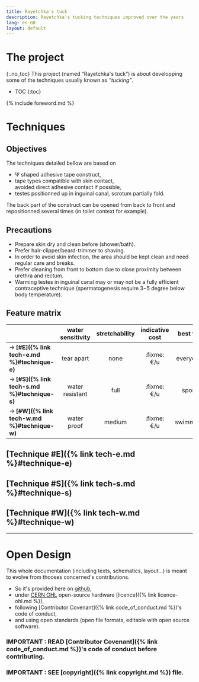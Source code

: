 ```yaml
---
title: Rayetchka's tuck
description: Rayetchka's tucking techniques improved over the years
lang: en_GB
layout: default
---
```


# The project
{:.no_toc}
This project (named “Rayetchka's tuck”) is about developping some of the techniques usually known as *“tucking”*.  

* TOC
{:toc}

{% include foreword.md %}

# Techniques

## Objectives

The techniques detailed bellow are based on
- Ψ shaped adhesive tape construct,
- tape types compatible with skin contact,  
  avoided direct adhesive contact if possible,
- testes positionned up in inguinal canal, scrotum partially fold.

The back part of the construct can be opened from back to front
and repositionned several times (in toilet context for example).

## Precautions

- Prepare skin dry and clean before (shower/bath).
- Prefer hair-clipper/beard-trimmer to shaving.
- In order to avoid skin infection, the area should be kept
  clean and need regular care and breaks.
- Prefer cleaning from front to bottom due to close proximity
  between urethra and rectum.
- Warming testes in inguinal canal may or may not be a fully
  efficient contraceptive technique (spermatogenesis require
  3~5 degree below body temperature).

## Feature matrix

|                | water sensitivity | stretchability | indicative cost | best for |
|----------------|:-----------------:|:--------------:|:---------------:|:--------:|
| → **[#E]({% link tech-e.md %}#technique-e)** |    tear apart     |       none     |    :fixme: €/u  | everyday |
| → **[#S]({% link tech-s.md %}#technique-s)** |  water resistant  |       full     |    :fixme: €/u  |  sport   |
| → **[#W]({% link tech-w.md %}#technique-w)** |  water proof      |     medium     |    :fixme: €/u  | swimming |

## [Technique #E]({% link tech-e.md %}#technique-e)
## [Technique #S]({% link tech-s.md %}#technique-s)
## [Technique #W]({% link tech-w.md %}#technique-w)

---

# Open Design

This whole documentation (including texts, schematics, layout...) is meant to evolve from thooses concerned's contributions.  

- So it's provided here on [github](http://github.com/rayetchka/rayetchka.github.io),
- under [CERN OHL](http://ohwr.org/cernohl) open-source hardware [licence]({% link licence-ohl.md %}),
- following [Contributor Covenant]({% link code_of_conduct.md %})'s code of conduct,
- and using open standards (open file formats, editable with open source software).

### IMPORTANT : READ [Contributor Covenant]({% link code_of_conduct.md %})'s code of conduct before contributing.
### IMPORTANT : SEE [copyright]({% link copyright.md %}) file.


